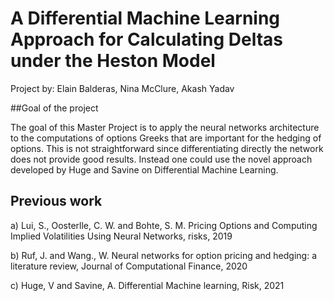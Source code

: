 # A Differential Machine Learning Approach for Calculating Deltas under the Heston Model

Project by: Elain Balderas, Nina McClure, Akash Yadav

##Goal of the project

The goal of this Master Project is to apply the neural networks architecture to the computations of options Greeks that are important for the hedging of options. This is not straightforward since differentiating directly the network does not provide good results. Instead one could use the novel approach developed by Huge and Savine on Differential Machine Learning.


## Previous work

a) Lui, S., Oosterlle, C. W. and Bohte, S. M. Pricing Options and Computing Implied Volatilities Using Neural Networks, risks, 2019

b) Ruf, J. and Wang., W. Neural networks for option pricing and hedging: a literature review, Journal of Computational Finance, 2020

c) Huge, V and Savine, A. Differential Machine learning, Risk, 2021
